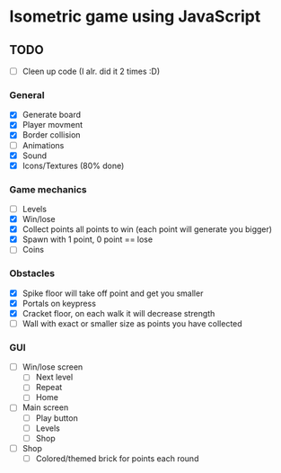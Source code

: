 # Isometric game using JavaScript

## TODO
- [ ] Cleen up code (I alr. did it 2 times :D)
 
### General
- [x] Generate board
- [x] Player movment
- [x] Border collision
- [ ] Animations
- [x] Sound
- [x] Icons/Textures (80% done)

### Game mechanics
- [ ] Levels
- [x] Win/lose
- [x] Collect points all points to win (each point will generate you bigger)
- [x] Spawn with 1 point, 0 point == lose
- [ ] Coins

### Obstacles
- [x] Spike floor will take off point and get you smaller
- [x] Portals on keypress
- [x] Cracket floor, on each walk it will decrease strength
- [ ] Wall with exact or smaller size as points you have collected

### GUI
- [ ] Win/lose screen
	- [ ] Next level
	- [ ] Repeat
	- [ ]  Home
- [ ] Main screen
	- [ ] Play button
	- [ ] Levels
	- [ ] Shop
- [ ] Shop
	- [ ] Colored/themed brick for points each round
